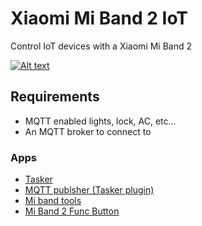 # Xiaomi Mi Band 2 IoT
Control IoT devices with a Xiaomi Mi Band 2

[![Alt text](https://img.youtube.com/vi/i9QoAukmoGs/0.jpg)](https://youtu.be/i9QoAukmoGs)

## Requirements

* MQTT enabled lights, lock, AC, etc...
* An MQTT broker to connect to

### Apps
* [Tasker](https://play.google.com/store/apps/details?id=net.dinglisch.android.taskerm&hl=fr)
* [MQTT publsher (Tasker plugin)](https://play.google.com/store/apps/details?id=net.nosybore.mqttpublishplugin&hl=fr)
* [Mi band tools](https://play.google.com/store/apps/details?id=cz.zdenekhorak.mibandtools&hl=fr)
* [Mi Band 2 Func Button](https://play.google.com/store/apps/details?id=xtracer.miband2funcbutton&hl=fr)
